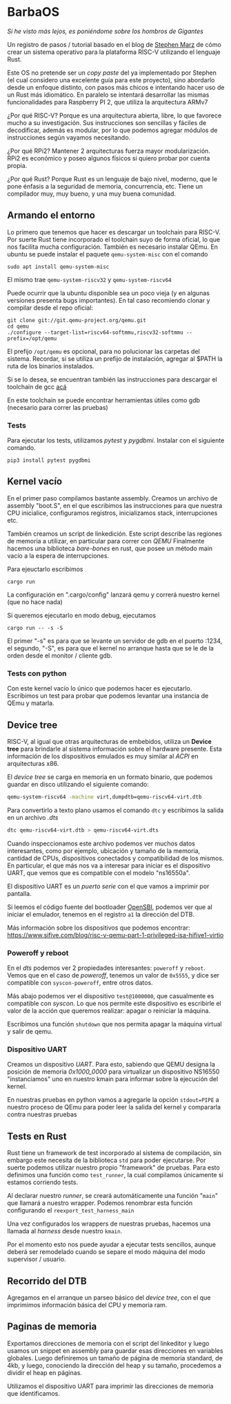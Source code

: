# BarbaOS

*Si he visto más lejos, es poniéndome sobre los hombros de Gigantes*

Un registro de pasos / tutorial basado en el blog de [Stephen Marz](https://osblog.stephenmarz.com) de cómo crear un sistema operativo para la plataforma RISC-V utilizando el lenguaje Rust.

Este OS no pretende ser un *copy paste* del ya implementado por Stephen (el cual considero una excelente guía para este proyecto), sino abordarlo desde un enfoque distinto, con pasos más chicos e intentando hacer uso de un Rust más idiomático.
En paralelo se intentará desarrollar las mismas funcionalidades para Raspberry PI 2, que utiliza la arquitectura ARMv7

¿Por qué RISC-V? Porque es una arquitectura abierta, libre, lo que favorece mucho a su investigación. Sus instrucciones son sencillas y fáciles de decodificar, además es modular, por lo que podemos agregar módulos de instrucciones según vayamos necesitando.

¿Por qué RPi2? Mantener 2 arquitecturas fuerza mayor modularización. RPi2 es económico y poseo algunos físicos si quiero probar por cuenta propia.

¿Por qué Rust? Porque Rust es un lenguaje de bajo nivel, moderno, que le pone énfasis a la seguridad de memoria, concurrencia, etc. Tiene un compilador muy, muy bueno, y una muy buena comunidad.


## Armando el entorno

Lo primero que tenemos que hacer es descargar un toolchain para RISC-V.
Por suerte Rust tiene incorporado el toolchain suyo de forma oficial, lo que nos facilita mucha configuración.
También es necesario instalar QEmu. En ubuntu se puede instalar el paquete `qemu-system-misc` con el comando

~~~{.bash}
sudo apt install qemu-system-misc
~~~

El mismo trae `qemu-system-riscv32` y `qemu-system-riscv64`

Puede ocurrir que la  ubuntu disponible sea un poco vieja (y en algunas versiones presenta bugs importantes). En tal caso recomiendo clonar y compilar desde el repo oficial:	

~~~{.bash}
git clone git://git.qemu-project.org/qemu.git
cd qemu
./configure --target-list=riscv64-softmmu,riscv32-softmmu --prefix=/opt/qemu
~~~

El prefijo `/opt/qemu` es opcional, para no polucionar las carpetas del sistema. Recordar, si se utiliza un prefijo de instalación, agregar al $PATH la ruta de los binarios instalados.

Si se lo desea, se encuentran también las instrucciones para descargar el toolchain de gcc [acá](https://github.com/riscv/riscv-gnu-toolchain)

En este toolchain se puede encontrar herramientas útiles como gdb (necesario para correr las pruebas)

### Tests

Para ejecutar los tests, utilizamos *pytest* y *pygdbmi*. Instalar con el siguiente comando.

~~~{.bash}
pip3 install pytest pygdbmi
~~~


## Kernel vacío

En el primer paso compilamos bastante assembly.
Creamos un archivo de assembly "boot.S", en el que escribimos las instrucciones para que nuestra CPU inicialice, configuramos registros, inicializamos stack, interrupciones etc.

También creamos un script de linkedición. Este script describe las regiones de memoria a utilizar, en particular para correr con *QEMU*
Finalmente hacemos una biblioteca *bare-bones* en rust, que posee un método main vacío a la espera de interrupciones.

Para ejeuctarlo escribimos

~~~{.bash}
cargo run
~~~

La configuración en ".cargo/config" lanzará qemu y correrá nuestro kernel (que no hace nada)

Si queremos ejecutarlo en modo debug, ejecutamos

~~~{.bash}
cargo run -- -s -S
~~~

El primer "-s" es para que se levante un servidor de gdb en el puerto :1234, el segundo, "-S", es para que el kernel no arranque hasta que se le de la orden desde el monitor / cliente gdb.

### Tests con python

Con este kernel vacío lo único que podemos hacer es ejecutarlo. Escribimos un test para probar que podemos levantar una instancia de QEmu y matarla.


## Device tree

RISC-V, al igual que otras arquitecturas de embebidos, utiliza un **Device tree** para brindarle al sistema información sobre el hardware presente.
Esta información de los dispositivos emulados es muy similar al *ACPI* en arquitecturas x86.

El *device tree* se carga en memoria en un formato binario, que podemos guardar en disco utilizando el siguiente comando:

```bash 
qemu-system-riscv64 -machine virt,dumpdtb=qemu-riscv64-virt.dtb
```

Para convertirlo a texto plano usamos el comando `dtc` y escribimos la salida en un archivo *.dts*

```bash
dtc qemu-riscv64-virt.dtb > qemu-riscv64-virt.dts
```

Cuando inspeccionamos este archivo podemos ver muchos datos interesantes, como por ejemplo, ubicación y tamaño de la memoria, cantidad de CPUs, dispositivos conectados y compatibilidad de los mismos.
En particular, el que más nos va a interesar para iniciar es el dispositivo UART, que vemos que es compatible con el modelo "ns16550a".

El dispositivo UART es un *puerto serie* con el que vamos a imprimir por pantalla. 

Si leemos el código fuente del bootloader [OpenSBI](https://github.com/riscv-software-src/opensbi/blob/master/docs/firmware/fw.md), podemos ver que al iniciar el emulador, tenemos en el registro `a1` la dirección del DTB.

Más información sobre los dispositivos que podemos encontrar: https://www.sifive.com/blog/risc-v-qemu-part-1-privileged-isa-hifive1-virtio

### Poweroff y reboot

En el *dts* podemos ver 2 propiedades interesantes: `poweroff` y `reboot`. Vemos que en el caso de *poweroff*, tenemos un valor de `0x5555`, y dice ser compatible con `syscon-poweroff`, entre otros datos.

Más abajo podemos ver el dispositivo `test@1000000`, que casualmente es compatible con *syscon*. Lo que nos permite este dispositivo es escribirle el valor de la acción que queremos realizar: apagar o reiniciar la máquina.

Escribimos una función `shutdown` que nos permita apagar la máquina virtual y salir de qemu.

### Dispositivo UART

Creamos un dispositivo *UART*. Para esto, sabiendo que QEMU designa la posición de memoria *0x1000_0000* para virtualizar un dispositivo NS16550 "instanciamos" uno en nuestro kmain para informar sobre la ejecución del kernel.

En nuestras pruebas en python vamos a agregarle la opción `stdout=PIPE` a nuestro proceso de QEmu para poder leer la salida del kernel y compararla contra nuestras pruebas


## Tests en Rust

Rust tiene un framework de test incorporado al sistema de compilación, sin embargo este necesita de la biblioteca `std` para poder ejecutarse. Por suerte podemos utilizar nuestro propio "framework" de pruebas. Para esto definimos una función como `test_runner`, la cual compilamos únicamente si estamos corriendo tests.

Al declarar nuestro *runner*, se creará automáticamente una función "`main`" que llamará a nuestro wrapper. Podemos renombrar esta función configurando el `reexport_test_harness_main`

Una vez configurados los wrappers de nuestras pruebas, hacemos una llamada al *harness* desde nuestro `kmain`.

Por el momento esto nos puede ayudar a ejecutar tests sencillos, aunque deberá ser remodelado cuando se separe el modo máquina del modo supervisor / usuario.

## Recorrido del DTB

Agregamos en el arranque un parseo básico del *device tree*, con el que imprimimos información básica del CPU y memoria ram.

## Paginas de memoria

Exportamos direcciones de memoria con el script del linkeditor y luego usamos un snippet en assembly para guardar esas direcciones en variables globales. Luego definiremos un tamaño de página de memoria standard, de 4kb, y luego, conociendo la dirección del heap y su tamaño, procedemos a dividir el heap en páginas.

Utilizamos el dispositivo UART para imprimir las direcciones de memoria que identificamos.
